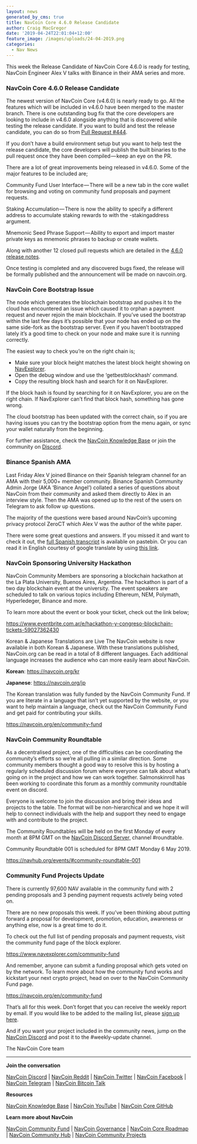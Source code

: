 ```yaml
---
layout: news
generated_by_cms: true
title: NavCoin Core 4.6.0 Release Candidate
author: Craig MacGregor
date: '2019-04-24T22:01:04+12:00'
feature_image: /images/uploads/24-04-2019.png
categories:
  - Nav News
---
```

This week the Release Candidate of NavCoin Core 4.6.0 is ready for testing, NavCoin Engineer Alex V talks with Binance in their AMA series and more.

<!--more-->

### NavCoin Core 4.6.0 Release Candidate

The newest version of NavCoin Core (v4.6.0) is nearly ready to go. All the features which will be included in v4.6.0 have been merged to the master branch. There is one outstanding bug fix that the core developers are looking to include in v4.6.0 alongside anything that is discovered while testing the release candidate. If you want to build and test the release candidate, you can do so from [Pull Request #444](https://github.com/NAVCoin/navcoin-core/pull/444).

If you don’t have a build environment setup but you want to help test the release candidate, the core developers will publish the built binaries to the pull request once they have been compiled — keep an eye on the PR.

There are a lot of great improvements being released in v4.6.0. Some of the major features to be included are;

Community Fund User Interface — There will be a new tab in the core wallet for browsing and voting on community fund proposals and payment requests.

Staking Accumulation — There is now the ability to specify a different address to accumulate staking rewards to with the -stakingaddress argument.

Mnemonic Seed Phrase Support — Ability to export and import master private keys as mnemonic phrases to backup or create wallets.

Along with another 12 closed pull requests which are detailed in the [4.6.0 release notes](https://github.com/NAVCoin/navcoin-core/blob/e9e91b1f8cc2ff9c212b8cfc9fdef5329acd03f3/doc/release-notes/release-notes-4.6.0.md).

Once testing is completed and any discovered bugs fixed, the release will be formally published and the announcement will be made on navcoin.org.

### NavCoin Core Bootstrap Issue

The node which generates the blockchain bootstrap and pushes it to the cloud has encountered an issue which caused it to orphan a payment request and never rejoin the main blockchain. If you’ve used the bootstrap within the last few days it’s possible that your node has ended up on the same side-fork as the bootstrap server. Even if you haven’t bootstrapped lately it’s a good time to check on your node and make sure it is running correctly.

The easiest way to check you’re on the right chain is;

* Make sure your block height matches the latest block height showing on [NavExplorer](https://navexplorer.com/).
* Open the debug window and use the ‘getbestblockhash’ command.
* Copy the resulting block hash and search for it on NavExplorer.

If the block hash is found by searching for it on NavExplorer, you are on the right chain. If NavExplorer can’t find that block hash, something has gone wrong.

The cloud bootstrap has been updated with the correct chain, so if you are having issues you can try the bootstrap option from the menu again, or sync your wallet naturally from the beginning.

For further assistance, check the [NavCoin Knowledge Base](https://info.navcoin.org/navcoin-core/bootstrap-your-wallet/) or join the community on [Discord](https://discord.gg/y4Vu9jw).

### Binance Spanish AMA

Last Friday Alex V joined Binance on their Spanish telegram channel for an AMA with their 5,000+ member community. Binance Spanish Community Admin Jorge (AKA ‘Binance Angel’) collated a series of questions about NavCoin from their community and asked them directly to Alex in an interview style. Then the AMA was opened up to the rest of the users on Telegram to ask follow up questions.

The majority of the questions were based around NavCoin’s upcoming privacy protocol ZeroCT which Alex V was the author of the white paper.

There were some great questions and answers. If you missed it and want to check it out, the [full Spanish transcript](https://pastebin.com/WST3dmQ6) is available on pastebin. Or you can read it in English courtesy of google translate by using [this link](https://translate.google.com/translate?depth=1&hl=en&nv=1&rurl=translate.google.com&sl=auto&sp=nmt4&tl=en&u=https://pastebin.com/WST3dmQ6&xid=25657,15700022,15700186,15700190,15700253,15700256,15700259).

### NavCoin Sponsoring University Hackathon

NavCoin Community Members are sponsoring a blockchain hackathon at the La Plata University, Buenos Aires, Argentina. The hackathon is part of a two day blockchain event at the university. The event speakers are scheduled to talk on various topics including Ethereum, NEM, Polymath, Hyperledeger, Binance and more.

To learn more about the event or book your ticket, check out the link below;

<https://www.eventbrite.com.ar/e/hackathon-y-congreso-blockchain-tickets-59027362430>

Korean & Japanese Translations are Live
The NavCoin website is now available in both Korean & Japanese. With these translations published, NavCoin.org can be read in a total of 8 different languages. Each additional language increases the audience who can more easily learn about NavCoin.

**Korean**: <https://navcoin.org/kr>

**Japanese**: <https://navcoin.org/jp>

The Korean translation was fully funded by the NavCoin Community Fund. If you are literate in a language that isn’t yet supported by the website, or you want to help maintain a language, check out the NavCoin Community Fund and get paid for contributing your skills.

<https://navcoin.org/en/community-fund>

### NavCoin Community Roundtable

As a decentralised project, one of the difficulties can be coordinating the community’s efforts so we’re all pulling in a similar direction. Some community members thought a good way to resolve this is by hosting a regularly scheduled discussion forum where everyone can talk about what’s going on in the project and how we can work together. Salmonskinroll has been working to coordinate this forum as a monthly community roundtable event on discord.

Everyone is welcome to join the discussion and bring their ideas and projects to the table. The format will be non-hierarchical and we hope it will help to connect individuals with the help and support they need to engage with and contribute to the project.

The Community Roundtables will be held on the first Monday of every month at 8PM GMT on the [NavCoin Discord Server,](https://discord.gg/y4Vu9jw) channel #roundtable.

Community Roundtable 001 is scheduled for 8PM GMT Monday 6 May 2019.

<https://navhub.org/events/#community-roundtable-001>

### Community Fund Projects Update

There is currently 97,600 NAV available in the community fund with 2 pending proposals and 3 pending payment requests actively being voted on.

There are no new proposals this week. If you’ve been thinking about putting forward a proposal for development, promotion, education, awareness or anything else, now is a great time to do it.

To check out the full list of pending proposals and payment requests, visit the community fund page of the block explorer.

<https://www.navexplorer.com/community-fund>

And remember, anyone can submit a funding proposal which gets voted on by the network. To learn more about how the community fund works and kickstart your next crypto project, head on over to the NavCoin Community Fund page.

<https://navcoin.org/en/community-fund>

That’s all for this week. Don’t forget that you can receive the weekly report by email. If you would like to be added to the mailing list, please [sign up here](http://eepurl.com/cGq92z). 

And if you want your project included in the community news, jump on the [NavCoin Discord](https://discord.gg/y4Vu9jw) and post it to the #weekly-update channel.

The NavCoin Core team

- - -

**Join the conversation**

[NavCoin&nbsp;Discord](https://discord.gg/y4Vu9jw) | [NavCoin&nbsp;Reddit](https://www.reddit.com/r/NavCoin) | [NavCoin&nbsp;Twitter](https://twitter.com/NavCoin) | [NavCoin&nbsp;Facebook](https://www.facebook.com/NavCoin/) | [NavCoin&nbsp;Telegram](https://t.me/navcoin) | [NavCoin&nbsp;Bitcoin&nbsp;Talk](https://bitcointalk.org/index.php?topic=679791)

**Resources**

[NavCoin&nbsp;Knowledge&nbsp;Base](https://info.navcoin.org) | [NavCoin&nbsp;YouTube](https://www.youtube.com/NavCoinCore) | [NavCoin&nbsp;Core&nbsp;GitHub](https://github.com/navcoin/navcoin-core)

**Learn more about NavCoin**

[NavCoin&nbsp;Community&nbsp;Fund](https://navcoin.org/en/community-fund) | [NavCoin&nbsp;Governance](https://navcoin.org/en/governance) | [NavCoin&nbsp;Core&nbsp;Roadmap](https://navcoin.org/en/roadmap) | [NavCoin Community&nbsp;Hub](https://navhub.org) | [NavCoin&nbsp;Community&nbsp;Projects](https://navhub.org/projects)
